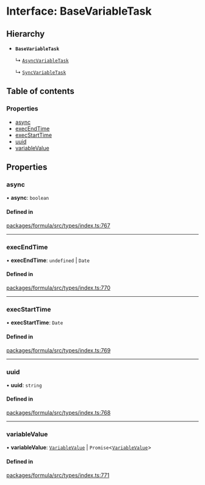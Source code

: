 # Interface: BaseVariableTask

## Hierarchy

- **`BaseVariableTask`**

  ↳ [`AsyncVariableTask`](AsyncVariableTask.md)

  ↳ [`SyncVariableTask`](SyncVariableTask.md)

## Table of contents

### Properties

- [async](BaseVariableTask.md#async)
- [execEndTime](BaseVariableTask.md#execendtime)
- [execStartTime](BaseVariableTask.md#execstarttime)
- [uuid](BaseVariableTask.md#uuid)
- [variableValue](BaseVariableTask.md#variablevalue)

## Properties

### <a id="async" name="async"></a> async

• **async**: `boolean`

#### Defined in

[packages/formula/src/types/index.ts:767](https://github.com/mashcard/mashcard/blob/main/packages/formula/src/types/index.ts#L767)

___

### <a id="execendtime" name="execendtime"></a> execEndTime

• **execEndTime**: `undefined` \| `Date`

#### Defined in

[packages/formula/src/types/index.ts:770](https://github.com/mashcard/mashcard/blob/main/packages/formula/src/types/index.ts#L770)

___

### <a id="execstarttime" name="execstarttime"></a> execStartTime

• **execStartTime**: `Date`

#### Defined in

[packages/formula/src/types/index.ts:769](https://github.com/mashcard/mashcard/blob/main/packages/formula/src/types/index.ts#L769)

___

### <a id="uuid" name="uuid"></a> uuid

• **uuid**: `string`

#### Defined in

[packages/formula/src/types/index.ts:768](https://github.com/mashcard/mashcard/blob/main/packages/formula/src/types/index.ts#L768)

___

### <a id="variablevalue" name="variablevalue"></a> variableValue

• **variableValue**: [`VariableValue`](../README.md#variablevalue) \| `Promise`<[`VariableValue`](../README.md#variablevalue)\>

#### Defined in

[packages/formula/src/types/index.ts:771](https://github.com/mashcard/mashcard/blob/main/packages/formula/src/types/index.ts#L771)
